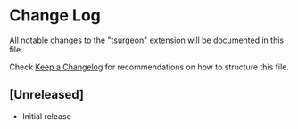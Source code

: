 # Change Log
All notable changes to the "tsurgeon" extension will be documented in this file.

Check [Keep a Changelog](http://keepachangelog.com/) for recommendations on how to structure this file.

## [Unreleased]
- Initial release